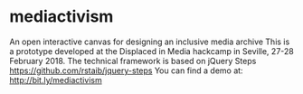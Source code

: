 # mediactivism
An open interactive canvas for designing an inclusive media archive
This is a prototype developed at the Displaced in Media hackcamp in Seville, 27-28 February 2018.
The technical framework is based on jQuery Steps https://github.com/rstaib/jquery-steps 
You can find a demo at: http://bit.ly/mediactivism
